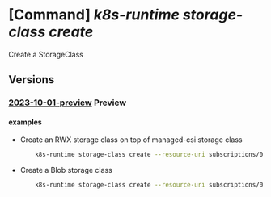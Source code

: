# [Command] _k8s-runtime storage-class create_

Create a StorageClass

## Versions

### [2023-10-01-preview](/Resources/mgmt-plane/L3tyZXNvdXJjZXVyaX0vcHJvdmlkZXJzL21pY3Jvc29mdC5rdWJlcm5ldGVzcnVudGltZS9zdG9yYWdlY2xhc3Nlcy97fQ==/2023-10-01-preview.xml) **Preview**

<!-- mgmt-plane /{resourceuri}/providers/microsoft.kubernetesruntime/storageclasses/{} 2023-10-01-preview -->

#### examples

- Create an RWX storage class on top of managed-csi storage class
    ```bash
        k8s-runtime storage-class create --resource-uri subscriptions/00000000-1111-2222-3333-444444444444/resourceGroups/example/providers/Microsoft.Kubernetes/connectedClusters/cluster1 --storage-class-name rwxsc --type-properties rwx.backing-storage-class-name=managed-csi
    ```

- Create a Blob storage class
    ```bash
        k8s-runtime storage-class create --resource-uri subscriptions/00000000-1111-2222-3333-444444444444/resourceGroups/example/providers/Microsoft.Kubernetes/connectedClusters/cluster1 --storage-class-name blobsc --type-properties blob.azure-storage-account-key=accountkey blob.azure-storage-account-name=accountname
    ```
